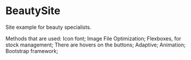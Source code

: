 # BeautySite

Site example for beauty specialists.

Methods that are used:
    Icon font;
    Image File Optimization;
    Flexboxes, for stock management;
    There are hovers on the buttons;
    Adaptive;
    Animation;
    Bootstrap framework;